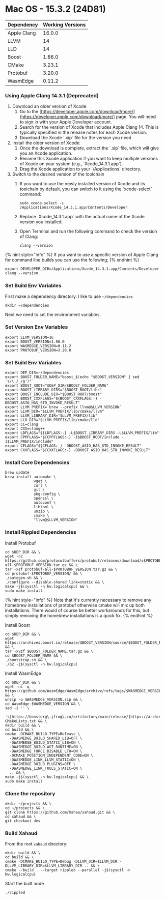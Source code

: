 # Mac OS - 15.3.2 (24D81)

| Dependency  | Working Versions |
| ----------- | ---------------- |
| Apple Clang | 16.0.0           |
| LLVM        | 14               |
| LLD         | 14               |
| Boost       | 1.86.0           |
| CMake       | 3.23.1           |
| Protobuf    | 3.20.0           |
| WasmEdge    | 0.11.2           |

### Using Apple Clang 14.3.1 (Deprecated)

1. Download an older version of Xcode
   1. Go to the [https://developer.apple.com/download/more/](https://developer.apple.com/download/more/) page. You will need to sign in with your Apple Developer account.
   2. Search for the version of Xcode that includes Apple Clang 14. This is typically specified in the release notes for each Xcode version.
   3. Download the Xcode \`.xip\` file for the version you need.
2. Install the older version of Xcode:
   1. Once the download is complete, extract the \`.xip\` file, which will give you an Xcode application.
   2. Rename this Xcode application if you want to keep multiple versions of Xcode on your system (e.g., \`Xcode\_14.3.1.app\`).
   3. Drag the Xcode application to your \`/Applications\` directory.
3. Switch to the desired version of the toolchain
   1.  If you want to use the newly installed version of Xcode and its toolchain by default, you can switch to it using the \`xcode-select\` command:

       ```
       sudo xcode-select -s /Applications/Xcode_14.3.1.app/Contents/Developer
       ```
   2. Replace \`Xcode\_14.3.1.app\` with the actual name of the Xcode version you installed.
   3.  Open Terminal and run the following command to check the version of Clang:

       `clang --version`

{% hint style="info" %}
If you want to use a specific version of Apple Clang for command line builds you can use the following;
{% endhint %}

```
export DEVELOPER_DIR=/Applications/Xcode_14.3.1.app/Contents/Developer
clang --version
```

### Set Build Env Variables

First make a dependency directory. I like to use `~/dependencies`

```
mkdir ~/dependencies
```

Next we need to set the environment variables.

### Set Version Env Variables

```
export LLVM_VERSION=16
export BOOST_VERSION=1.86.0
export WASMEDGE_VERSION=0.11.2
export PROTOBUF_VERSION=3.20.0
```

### Set Build Env Variables

```
export DEP_DIR=~/dependencies
export BOOST_FOLDER_NAME="boost_$(echo "$BOOST_VERSION" | sed 's/\./_/g')"
export BOOST_ROOT="$DEP_DIR/$BOOST_FOLDER_NAME"
export BOOST_LIBRARY_DIRS="$BOOST_ROOT/libs"
export BOOST_INCLUDE_DIR="$BOOST_ROOT/boost"
export BOOST_CXXFLAGS="${BOOST_CXXFLAGS:-} -DBOOST_ASIO_HAS_STD_INVOKE_RESULT"
export LLVM_PREFIX=`brew --prefix llvm@$LLVM_VERSION`
export LLVM_DIR="$LLVM_PREFIX/lib/cmake/llvm"
export LLVM_LIBRARY_DIR="$LLVM_PREFIX/lib"
export LLD_DIR="$LLVM_PREFIX/lib/cmake/lld"
export CC=clang
export CXX=clang++
export LDFLAGS="${LDFLAGS:-} -L$BOOST_LIBRARY_DIRS -L$LLVM_PREFIX/lib"
export CPPFLAGS="${CPPFLAGS:-} -I$BOOST_ROOT/include -I$LLVM_PREFIX/include"
export CFLAGS="${CFLAGS:-} -DBOOST_ASIO_HAS_STD_INVOKE_RESULT"
export CXXFLAGS="${CXXFLAGS:-} -DBOOST_ASIO_HAS_STD_INVOKE_RESULT"
```

### Install Core Dependencies

```
brew update
brew install automake \
             wget \
             curl \
             git \
             pkg-config \
             openssl \
             autoconf \
             libtool \
             unzip \
             cmake \
             "llvm@$LLVM_VERSION"
```

### Install Rippled Dependencies

Install Protobuf

```
cd $DEP_DIR && \
wget -nc https://github.com/protocolbuffers/protobuf/releases/download/v$PROTOBUF_VERSION/protobuf-all-$PROTOBUF_VERSION.tar.gz && \
tar -xzf protobuf-all-$PROTOBUF_VERSION.tar.gz && \
cd protobuf-$PROTOBUF_VERSION/ && \
./autogen.sh && \
./configure --disable-shared link=static && \
make -j$(sysctl -n hw.logicalcpu) && \
sudo make install
```

{% hint style="info" %}
Note that it's currently necessary to remove any homebrew installations of protobuf otherwise cmake will mix up both installations. There would of course be better workarounds for this, but simply removing the homebrew installations is a quick fix.
{% endhint %}

Install Boost

```
cd $DEP_DIR && \
wget https://archives.boost.io/release/$BOOST_VERSION/source/$BOOST_FOLDER_NAME.tar.gz && \
tar -xvzf $BOOST_FOLDER_NAME.tar.gz && \
cd $BOOST_FOLDER_NAME && \
./bootstrap.sh && \
./b2 -j$(sysctl -n hw.logicalcpu)
```

Install WasmEdge

```
cd $DEP_DIR && \
wget -nc -q https://github.com/WasmEdge/WasmEdge/archive/refs/tags/$WASMEDGE_VERSION.zip && \
unzip -o $WASMEDGE_VERSION.zip && \
cd WasmEdge-$WASMEDGE_VERSION && \
sed -i '' \
  's|https://boostorg\.jfrog\.io/artifactory/main/release/|https://archives.boost.io/release/|g' CMakeLists.txt && \
mkdir build && \
cd build && \
cmake -DCMAKE_BUILD_TYPE=Release \
  -DWASMEDGE_BUILD_SHARED_LIB=OFF \
  -DWASMEDGE_BUILD_STATIC_LIB=ON \
  -DWASMEDGE_BUILD_AOT_RUNTIME=ON \
  -DWASMEDGE_FORCE_DISABLE_LTO=ON \
  -DCMAKE_POSITION_INDEPENDENT_CODE=ON \
  -DWASMEDGE_LINK_LLVM_STATIC=ON \
  -DWASMEDGE_BUILD_PLUGINS=OFF \
  -DWASMEDGE_LINK_TOOLS_STATIC=ON \
  .. && \
make -j$(sysctl -n hw.logicalcpu) && \
sudo make install
```

### Clone the repository

```
mkdir ~/projects && \
cd ~/projects && \
git clone https://github.com/Xahau/xahaud.git && \
cd xahaud && \
git checkout dev
```

### Build Xahaud

From the root `xahaud` directory:

```shellscript
mkdir build && \
cd build && \
cmake -DCMAKE_BUILD_TYPE=Debug -DLLVM_DIR=$LLVM_DIR -DLLVM_LIBRARY_DIR=$LLVM_LIBRARY_DIR .. && \
cmake --build . --target rippled --parallel -j$(sysctl -n hw.logicalcpu)
```

Start the built node

```
./rippled
```

